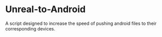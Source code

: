 # Unreal-to-Android
A script designed to increase the speed of pushing android files to their corresponding devices.
